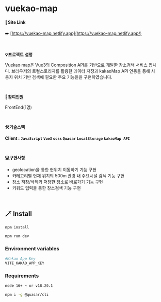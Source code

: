 # vuekao-map

#### 🔗Site Link
➡️ [https://vuekao-map.netlify.app](https://vuekao-map.netlify.app/)

<br>

**💡프로젝트 설명**

Vuekao map은 Vue3의 Composition API를 기반으로 개발한 장소검색 서비스 입니다.  브라우저의   로컬스토리지를 활용한 데이터 저장과 kakaoMap API 연동을 통해 사용자 위치 기반 검색에 필요한 주요 기능들을 구현하였습니다.

<br>

**🤝참여인원**

FrontEnd(1명)

<br>

**🛠️기술스택**

**Client :  `JavaScript`  `Vue3`  `scss`  `Quasar`  `LocalStorage`  `kakaoMap API`**

<br>

**💻구현사항**

- geolocation을 통한 현위치 이동하기 기능 구현
- 카테고리별 현재 위치의 500m 반경 내 주요시설 검색 기능 구현
- 장소 저장/삭제와 저장한 장소로 바로가기 기능 구현
- 키워드 입력을 통한 장소검색 기능 구현
  
<br>

## 🪄 Install

```sh
npm install
```
```sh
npm run dev
```

### Environment variables

```sh
#Kakao App Key
VITE_KAKAO_APP_KEY
```

### Requirements
```sh
node 16+ ~ or v18.20.1

npm i -g @quasar/cli
```

